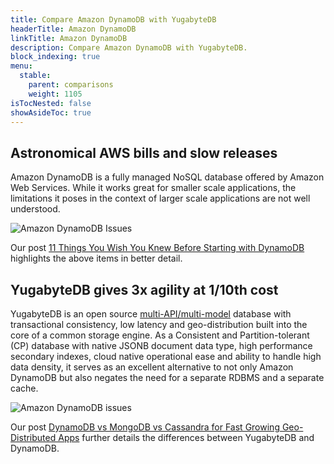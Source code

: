 ```yaml
---
title: Compare Amazon DynamoDB with YugabyteDB
headerTitle: Amazon DynamoDB
linkTitle: Amazon DynamoDB
description: Compare Amazon DynamoDB with YugabyteDB.
block_indexing: true
menu:
  stable:
    parent: comparisons
    weight: 1105
isTocNested: false
showAsideToc: true
---
```


## Astronomical AWS bills and slow releases

Amazon DynamoDB is a fully managed NoSQL database offered by Amazon Web Services. While it works great for smaller scale applications, the limitations it poses in the context of larger scale applications are not well understood.

![Amazon DynamoDB Issues](/images/comparisons/amazon-dynamodb-issues.png)

Our post [11 Things You Wish You Knew Before Starting with DynamoDB](https://blog.yugabyte.com/11-things-you-wish-you-knew-before-starting-with-dynamodb/) highlights the above items in better detail.

## YugabyteDB gives 3x agility at 1/10th cost

YugabyteDB is an open source [multi-API/multi-model](https://blog.yugabyte.com/polyglot-persistence-vs-multi-api-multi-model-which-one-makes-multi-cloud-easy) database with transactional consistency, low latency and geo-distribution built into the core of a common storage engine. As a Consistent and Partition-tolerant (CP) database with native JSONB document data type, high performance secondary indexes, cloud native operational ease and ability to handle high data density, it serves as an excellent alternative to not only Amazon DynamoDB but also negates the need for a separate RDBMS and a separate cache.

![Amazon DynamoDB issues](/images/comparisons/yugabyte-db-beats-amazon-dynamodb.png)

Our post [DynamoDB vs MongoDB vs Cassandra for Fast Growing Geo-Distributed Apps](https://blog.yugabyte.com/dynamodb-vs-mongodb-vs-cassandra-for-fast-growing-geo-distributed-apps/) further details the differences between YugabyteDB and DynamoDB.
